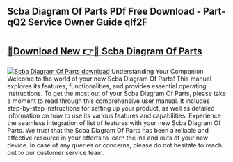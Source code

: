 ## Scba Diagram Of Parts PDf Free Download - Part-qQ2 Service Owner Guide qIf2F

# <h2><a href="http://dfhqrs.blite.top/?on=Scba+Diagram+Of+Parts">🔗Download New 👉🔴 Scba Diagram Of Parts</a></h2>

[![Scba Diagram Of Parts download](https://i.imgur.com/lujVjoI.png)](http://dfhqrs.blite.top/?on=Scba+Diagram+Of+Parts)
Understanding Your Companion Welcome to the world of your new Scba Diagram Of Parts! This manual explores its features, functionalities, and provides essential operating instructions. To get the most out of your Scba Diagram Of Parts, please take a moment to read through this comprehensive user manual. It includes step-by-step instructions for setting up your product, as well as detailed information on how to use its various features and capabilities. Experience the seamless integration of list of features with your new Scba Diagram Of Parts. We trust that the Scba Diagram Of Parts has been a reliable and effective resource in your efforts to learn the ins and outs of your new device. In case of any queries or concerns, please do not hesitate to reach out to our customer service team.
